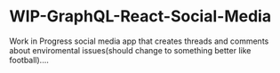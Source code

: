 # WIP-GraphQL-React-Social-Media

Work in Progress social media app that creates threads and comments about enviromental issues(should change to something better like football)....
